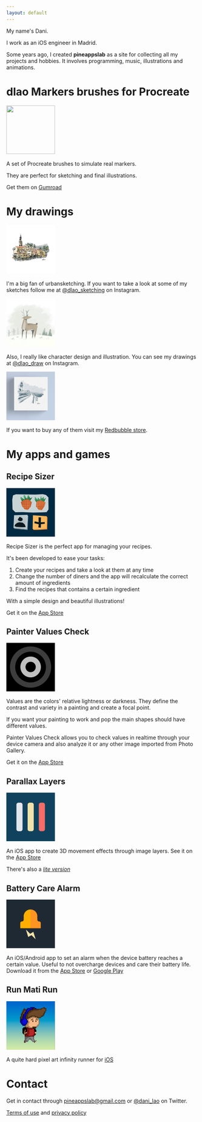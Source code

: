 ```yaml
---
layout: default
---
```


My name's Dani.

I work as an iOS engineer in Madrid.

Some years ago, I created **pineappslab** as a site for collecting all my projects and hobbies.
It involves programming, music, illustrations and animations.

# dlao Markers brushes for Procreate

[<img src="/img/dlao_markers.jpg" width="128" height="128">](https://dlao.gumroad.com/l/pctmkrs)

A set of Procreate brushes to simulate real markers.

They are perfect for sketching and final illustrations.

Get them on [Gumroad](https://dlao.gumroad.com/l/pctmkrs)

# My drawings

[<img src="/img/sketch.jpg" width="128" height="128">](https://www.instagram.com/dlao_sketching/)

I'm a big fan of urbansketching. If you want to take a look at some of my sketches follow me at [@dlao_sketching](https://www.instagram.com/dlao_sketching/) on Instagram.


[<img src="/img/draw.jpg" width="128" height="128">](https://www.instagram.com/dlao_draw/)

Also, I really like character design and illustration. You can see my drawings at [@dlao_draw](https://www.instagram.com/dlao_draw/) on Instagram.


[<img src="/img/shop.png" width="128" height="128">](https://www.redbubble.com/es/people/danilao/shop)

If you want to buy any of them visit my [Redbubble store](https://www.redbubble.com/es/people/danilao/shop).


# My apps and games

## Recipe Sizer

[<img src="/img/recipe_sizer.png" width="128" height="128">](https://apps.apple.com/us/app/id1633266293)

Recipe Sizer is the perfect app for managing your recipes.

It's been developed to ease your tasks:

1. Create your recipes and take a look at them at any time
2. Change the number of diners and the app will recalculate the correct amount of ingredients
3. Find the recipes that contains a certain ingredient

With a simple design and beautiful illustrations!

Get it on the [App Store](https://apps.apple.com/us/app/id1633266293)

## Painter Values Check

[<img src="/img/pvc.png" width="128" height="128">](https://apps.apple.com/us/app/id1531149807)

Values are the colors' relative lightness or darkness. They define the contrast and variety in a painting and create a focal point.

If you want your painting to work and pop the main shapes should have different values.

Painter Values Check allows you to check values in realtime through your device camera and also analyze it or any other image imported from Photo Gallery.

Get it on the [App Store](https://apps.apple.com/us/app/id1531149807)


## Parallax Layers

[<img src="/img/parallax_layers.png" width="128" height="128">](https://apps.apple.com/us/app/parallax-layers/id1507546455)

An iOS app to create 3D movement effects through image layers. See it on the [App Store](https://apps.apple.com/us/app/parallax-layers/id1507546455)

There's also a [_lite version_](https://apps.apple.com/us/app/parallax-layers-lite/id1511759174)

## Battery Care Alarm

[<img src="/img/batteryCare.png" width="128" height="128">](https://apps.apple.com/us/app/battery-care-alarm/id1510510179)

An iOS/Android app to set an alarm when the device battery reaches a certain value. Useful to not overcharge devices and care their battery life. Download it from the [App Store](https://apps.apple.com/us/app/battery-care-alarm/id1510510179) or [Google Play](https://play.google.com/store/apps/details?id=com.danilao.batterycarealarm)

## Run Mati Run

[<img src="/img/runmatirun.png" width="128" height="128">](https://apps.apple.com/us/app/run-mati-run/id1019198515)

A quite hard pixel art infinity runner for [iOS](https://apps.apple.com/us/app/run-mati-run/id1019198515)

# Contact

Get in contact through <pineappslab@gmail.com> or [@dani_lao](https://twitter.com/dani_lao) on Twitter.

[Terms of use](terms.md) and [privacy policy](privacy.md)
